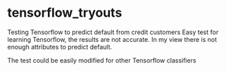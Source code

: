 # tensorflow_tryouts

Testing Tensorflow to predict default from credit customers Easy test for learning Tensorflow, the results are not accurate. In my view there is not enough attributes to predict default.

The test could be easily modified for other Tensorflow classifiers
